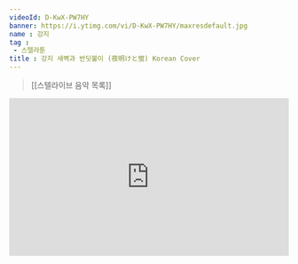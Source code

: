 ```yaml
---
videoId: D-KwX-PW7HY
banner: https://i.ytimg.com/vi/D-KwX-PW7HY/maxresdefault.jpg
name : 강지
tag : 
 - 스텔라툰
title : 강지 새벽과 반딧불이 (夜明けと蛍) Korean Cover
---
```

> [[스텔라이브 음악 목록]]
<div style="position:relative;width:100%;padding-bottom:56.25%"><iframe style="width:100%;height:100%; position:absolute"  src="https://www.youtube.com/embed/D-KwX-PW7HY"  frameborder="0" allow="accelerometer; autoplay; clipboard-write; encrypted-media; gyroscope; picture-in-picture; web-share" allowfullscreen></iframe></div>